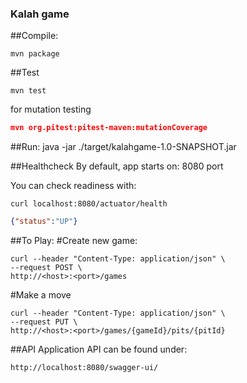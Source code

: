 ### Kalah game

##Compile:
```
mvn package
```
##Test
```
mvn test
```
for mutation testing
```json
mvn org.pitest:pitest-maven:mutationCoverage
```

##Run:
java -jar ./target/kalahgame-1.0-SNAPSHOT.jar 

##Healthcheck
By default, app starts on: 8080 port

You can check readiness with:

```console
curl localhost:8080/actuator/health
```

```json
{"status":"UP"}
```


##To Play:
#Create new game:
```console
curl --header "Content-Type: application/json" \
--request POST \
http://<host>:<port>/games
```

#Make a move
```console
curl --header "Content-Type: application/json" \
--request PUT \
http://<host>:<port>/games/{gameId}/pits/{pitId}
```


##API
Application API can be found under:
```
http://localhost:8080/swagger-ui/
```